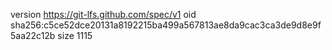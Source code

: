 version https://git-lfs.github.com/spec/v1
oid sha256:c5ce52dce20131a8192215ba499a567813ae8da9cac3ca3de9d8e9f5aa22c12b
size 1115
